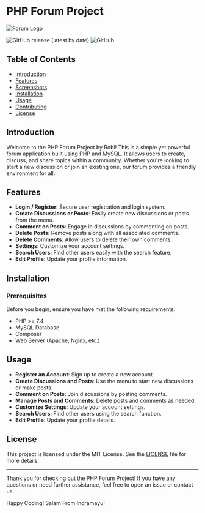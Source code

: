 # PHP Forum Project

![Forum Logo](path/to/logo.png)

![GitHub release (latest by date)](https://img.shields.io/github/v/release/robzzy1922/php-forum)
![GitHub](https://img.shields.io/github/license/robzzy1922/php-forum)


## Table of Contents

- [Introduction](#introduction)
- [Features](#features)
- [Screenshots](#screenshots)
- [Installation](#installation)
- [Usage](#usage)
- [Contributing](#contributing)
- [License](#license)

## Introduction

Welcome to the PHP Forum Project by Robi! This is a simple yet powerful forum application built using PHP and MySQL. It allows users to create, discuss, and share topics within a community. Whether you're looking to start a new discussion or join an existing one, our forum provides a friendly environment for all.

## Features

- **Login / Register**: Secure user registration and login system.
- **Create Discussions or Posts**: Easily create new discussions or posts from the menu.
- **Comment on Posts**: Engage in discussions by commenting on posts.
- **Delete Posts**: Remove posts along with all associated comments.
- **Delete Comments**: Allow users to delete their own comments.
- **Settings**: Customize your account settings.
- **Search Users**: Find other users easily with the search feature.
- **Edit Profile**: Update your profile information.


## Installation

### Prerequisites

Before you begin, ensure you have met the following requirements:

- PHP >= 7.4
- MySQL Database
- Composer
- Web Server (Apache, Nginx, etc.)


## Usage

- **Register an Account**: Sign up to create a new account.
- **Create Discussions and Posts**: Use the menu to start new discussions or make posts.
- **Comment on Posts**: Join discussions by posting comments.
- **Manage Posts and Comments**: Delete posts and comments as needed.
- **Customize Settings**: Update your account settings.
- **Search Users**: Find other users using the search function.
- **Edit Profile**: Update your profile details.

## License

This project is licensed under the MIT License. See the [LICENSE](LICENSE) file for more details.

---

Thank you for checking out the PHP Forum Project! If you have any questions or need further assistance, feel free to open an issue or contact us.

Happy Coding!
Salam From Indramayu!
